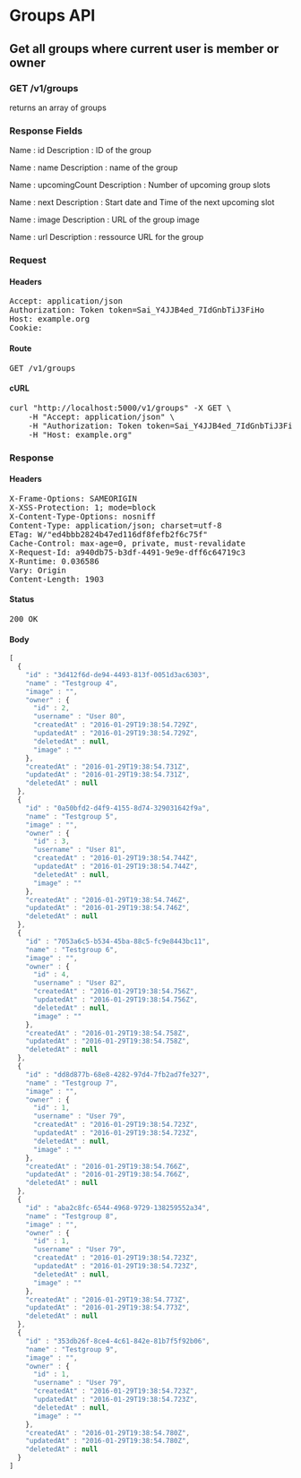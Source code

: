 # Groups API

## Get all groups where current user is member or owner

### GET /v1/groups

returns an array of groups

### Response Fields

Name : id
Description : ID of the group

Name : name
Description : name of the group

Name : upcomingCount
Description : Number of upcoming group slots

Name : next
Description : Start date and Time of the next upcoming slot

Name : image
Description : URL of the group image

Name : url
Description : ressource URL for the group

### Request

#### Headers

<pre>Accept: application/json
Authorization: Token token=Sai_Y4JJB4ed_7IdGnbTiJ3FiHo
Host: example.org
Cookie: </pre>

#### Route

<pre>GET /v1/groups</pre>

#### cURL

<pre class="request">curl &quot;http://localhost:5000/v1/groups&quot; -X GET \
	-H &quot;Accept: application/json&quot; \
	-H &quot;Authorization: Token token=Sai_Y4JJB4ed_7IdGnbTiJ3FiHo&quot; \
	-H &quot;Host: example.org&quot;</pre>

### Response

#### Headers

<pre>X-Frame-Options: SAMEORIGIN
X-XSS-Protection: 1; mode=block
X-Content-Type-Options: nosniff
Content-Type: application/json; charset=utf-8
ETag: W/&quot;ed4bbb2824b47ed116df8fefb2f6c75f&quot;
Cache-Control: max-age=0, private, must-revalidate
X-Request-Id: a940db75-b3df-4491-9e9e-dff6c64719c3
X-Runtime: 0.036586
Vary: Origin
Content-Length: 1903</pre>

#### Status

<pre>200 OK</pre>

#### Body

```javascript
[
  {
    "id" : "3d412f6d-de94-4493-813f-0051d3ac6303",
    "name" : "Testgroup 4",
    "image" : "",
    "owner" : {
      "id" : 2,
      "username" : "User 80",
      "createdAt" : "2016-01-29T19:38:54.729Z",
      "updatedAt" : "2016-01-29T19:38:54.729Z",
      "deletedAt" : null,
      "image" : ""
    },
    "createdAt" : "2016-01-29T19:38:54.731Z",
    "updatedAt" : "2016-01-29T19:38:54.731Z",
    "deletedAt" : null
  },
  {
    "id" : "0a50bfd2-d4f9-4155-8d74-329031642f9a",
    "name" : "Testgroup 5",
    "image" : "",
    "owner" : {
      "id" : 3,
      "username" : "User 81",
      "createdAt" : "2016-01-29T19:38:54.744Z",
      "updatedAt" : "2016-01-29T19:38:54.744Z",
      "deletedAt" : null,
      "image" : ""
    },
    "createdAt" : "2016-01-29T19:38:54.746Z",
    "updatedAt" : "2016-01-29T19:38:54.746Z",
    "deletedAt" : null
  },
  {
    "id" : "7053a6c5-b534-45ba-88c5-fc9e8443bc11",
    "name" : "Testgroup 6",
    "image" : "",
    "owner" : {
      "id" : 4,
      "username" : "User 82",
      "createdAt" : "2016-01-29T19:38:54.756Z",
      "updatedAt" : "2016-01-29T19:38:54.756Z",
      "deletedAt" : null,
      "image" : ""
    },
    "createdAt" : "2016-01-29T19:38:54.758Z",
    "updatedAt" : "2016-01-29T19:38:54.758Z",
    "deletedAt" : null
  },
  {
    "id" : "dd8d877b-68e8-4282-97d4-7fb2ad7fe327",
    "name" : "Testgroup 7",
    "image" : "",
    "owner" : {
      "id" : 1,
      "username" : "User 79",
      "createdAt" : "2016-01-29T19:38:54.723Z",
      "updatedAt" : "2016-01-29T19:38:54.723Z",
      "deletedAt" : null,
      "image" : ""
    },
    "createdAt" : "2016-01-29T19:38:54.766Z",
    "updatedAt" : "2016-01-29T19:38:54.766Z",
    "deletedAt" : null
  },
  {
    "id" : "aba2c8fc-6544-4968-9729-138259552a34",
    "name" : "Testgroup 8",
    "image" : "",
    "owner" : {
      "id" : 1,
      "username" : "User 79",
      "createdAt" : "2016-01-29T19:38:54.723Z",
      "updatedAt" : "2016-01-29T19:38:54.723Z",
      "deletedAt" : null,
      "image" : ""
    },
    "createdAt" : "2016-01-29T19:38:54.773Z",
    "updatedAt" : "2016-01-29T19:38:54.773Z",
    "deletedAt" : null
  },
  {
    "id" : "353db26f-8ce4-4c61-842e-81b7f5f92b06",
    "name" : "Testgroup 9",
    "image" : "",
    "owner" : {
      "id" : 1,
      "username" : "User 79",
      "createdAt" : "2016-01-29T19:38:54.723Z",
      "updatedAt" : "2016-01-29T19:38:54.723Z",
      "deletedAt" : null,
      "image" : ""
    },
    "createdAt" : "2016-01-29T19:38:54.780Z",
    "updatedAt" : "2016-01-29T19:38:54.780Z",
    "deletedAt" : null
  }
]
```
